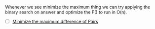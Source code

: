 
Whenever we see minimize the maximum thing we can try applying the binary search on answer and optimize the F() to run in O(n).

 - [ ] [Minimize the maximum difference of Pairs](https://leetcode.com/problems/minimize-the-maximum-difference-of-pairs/description/)



